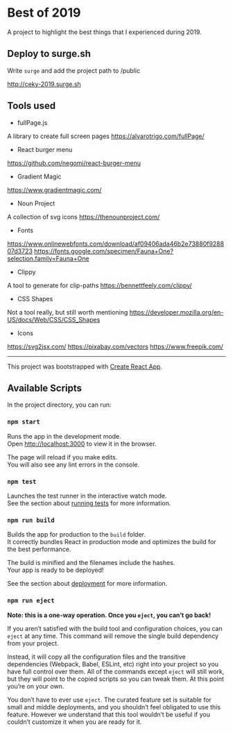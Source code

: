 # Best of 2019

A project to highlight the best things that I experienced during 2019.

## Deploy to surge.sh

Write `surge` and add the project path to /public

http://ceky-2019.surge.sh

## Tools used

- fullPage.js

A library to create full screen pages https://alvarotrigo.com/fullPage/

- React burger menu

https://github.com/negomi/react-burger-menu

- Gradient Magic

https://www.gradientmagic.com/

- Noun Project

A collection of svg icons https://thenounproject.com/

- Fonts

https://www.onlinewebfonts.com/download/af09406ada46b2e73880f928807d3723
https://fonts.google.com/specimen/Fauna+One?selection.family=Fauna+One

- Clippy

A tool to generate for clip-paths https://bennettfeely.com/clippy/

- CSS Shapes

Not a tool really, but still worth mentioning https://developer.mozilla.org/en-US/docs/Web/CSS/CSS_Shapes

- Icons

https://svg2jsx.com/
https://pixabay.com/vectors
https://www.freepik.com/

---

This project was bootstrapped with [Create React App](https://github.com/facebook/create-react-app).

## Available Scripts

In the project directory, you can run:

### `npm start`

Runs the app in the development mode.<br />
Open [http://localhost:3000](http://localhost:3000) to view it in the browser.

The page will reload if you make edits.<br />
You will also see any lint errors in the console.

### `npm test`

Launches the test runner in the interactive watch mode.<br />
See the section about [running tests](https://facebook.github.io/create-react-app/docs/running-tests) for more information.

### `npm run build`

Builds the app for production to the `build` folder.<br />
It correctly bundles React in production mode and optimizes the build for the best performance.

The build is minified and the filenames include the hashes.<br />
Your app is ready to be deployed!

See the section about [deployment](https://facebook.github.io/create-react-app/docs/deployment) for more information.

### `npm run eject`

**Note: this is a one-way operation. Once you `eject`, you can’t go back!**

If you aren’t satisfied with the build tool and configuration choices, you can `eject` at any time. This command will remove the single build dependency from your project.

Instead, it will copy all the configuration files and the transitive dependencies (Webpack, Babel, ESLint, etc) right into your project so you have full control over them. All of the commands except `eject` will still work, but they will point to the copied scripts so you can tweak them. At this point you’re on your own.

You don’t have to ever use `eject`. The curated feature set is suitable for small and middle deployments, and you shouldn’t feel obligated to use this feature. However we understand that this tool wouldn’t be useful if you couldn’t customize it when you are ready for it.

